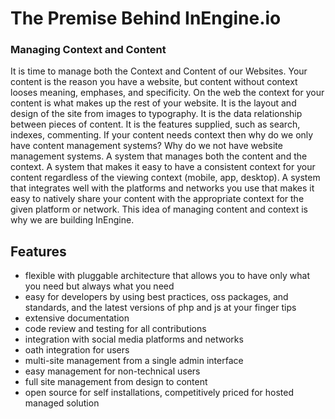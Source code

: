# The Premise Behind InEngine.io
### Managing Context and Content

It is time to manage both the Context and Content of our Websites.
Your content is the reason you have a website, but content without context looses meaning, emphases, and specificity. On the web the context for your content is what makes up the rest of your website. It is the layout and design of the site from images to typography. It is the data relationship between pieces of content. It is the features supplied, such as search, indexes, commenting. If your content needs context then why do we only have content management systems? Why do we not have website management systems. A system that manages both the content and the context. A system that makes it easy to have a consistent context for your content regardless of the viewing context (mobile, app, desktop). A system that integrates well with the platforms and networks you use that makes it easy to natively share your content with the appropriate context for the given platform or network. This idea of managing content and context is why we are building InEngine.

## Features
- flexible with pluggable architecture that allows you to have only what you need but always what you need
- easy for developers by using best practices, oss packages, and standards, and the latest versions of php and js at your finger tips
- extensive documentation
- code review and testing for all contributions
- integration with social media platforms and networks
- oath integration for users
- multi-site management from a single admin interface
- easy management for non-technical users
- full site management from design to content
- open source for self installations, competitively priced for hosted managed solution
